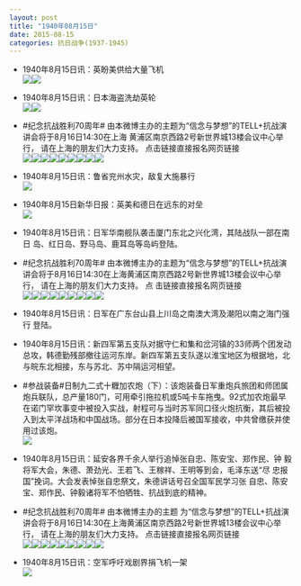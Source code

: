 ```yaml
---
layout: post
title: "1940年08月15日"
date: 2015-08-15
categories: 抗日战争(1937-1945)
---
```


<meta name="referrer" content="no-referrer" />

- 1940年8月15日讯：英盼美供给大量飞机 <br/><img src="https://ww4.sinaimg.cn/large/aca367d8jw1ev3ozjuas5j20en08owg8.jpg" /><img src="https://ww3.sinaimg.cn/large/aca367d8jw1ev3ozki9wxj205a08hwez.jpg" />

- 1940年8月15日讯：日本海盗洗劫英轮 <br/><img src="https://ww3.sinaimg.cn/large/aca367d8jw1ev3n92r2f2j207w075gm0.jpg" /><img src="https://ww2.sinaimg.cn/large/aca367d8jw1ev3n93e01sj20nf07cta9.jpg" />

- #纪念抗战胜利70周年# 由本微博主办的主题为“信念与梦想”的TELL+抗战演讲会将于8月16日14:30在上海 黄浦区南京西路2号新世界城13楼会议中心举行， 请在上海的朋友们大力支持。 点击链接直接报名网页链接 <br/><img src="https://ww3.sinaimg.cn/large/aca367d8jw1ev3lt1mtzpj209k0b4wfd.jpg" /><img src="https://ww3.sinaimg.cn/large/aca367d8jw1ev3lt1v328j206y095jrn.jpg" /><img src="https://ww3.sinaimg.cn/large/aca367d8jw1ev3lt1zr8mj20i20pxmyf.jpg" /><img src="https://ww1.sinaimg.cn/large/aca367d8jw1ev3lt26pr0j20i20nzdh6.jpg" /><img src="https://ww3.sinaimg.cn/large/aca367d8jw1ev3lt2kbipj21kw11xgq9.jpg" /><img src="https://ww4.sinaimg.cn/large/aca367d8jw1ev3lt2oi4wj206404g3yn.jpg" /><img src="https://ww1.sinaimg.cn/large/aca367d8jw1ev3lt2tpwoj20a00dntal.jpg" /><img src="https://ww3.sinaimg.cn/large/aca367d8jw1ev3lt35zgjj20dw08wmyx.jpg" /><img src="https://ww4.sinaimg.cn/large/aca367d8jw1ev3lt3at0pj20dw09kjsj.jpg" />

- 1940年8月15日讯：鲁省兖州水灾，敌复大施暴行 <br/><img src="https://ww1.sinaimg.cn/large/aca367d8jw1ev3lioh4hyj20hl0e90ut.jpg" />

- 1940年8月15日新华日报：英美和德日在远东的对垒 <br/><img src="https://ww1.sinaimg.cn/large/aca367d8jw1ev3js84iedj21240hy0zl.jpg" />

- 1940年8月15日讯：日军华南舰队袭击厦门东北之兴化湾，其陆战队一部在南日 岛、红日岛、野马岛、鹿耳岛等岛屿登陆。 

- #纪念抗战胜利70周年# 由本微博主办的主题为“信念与梦想”的TELL+抗战演讲会将于8月16日14:30在上海黄浦区南京西路2号新世界城13楼会议中心举行， 请在上海的朋友们大力支持。 点 击链接直接报名网页链接 <br/><img src="https://ww1.sinaimg.cn/large/aca367d8jw1ev3675v0ihj20i90d8wge.jpg" /><img src="https://ww4.sinaimg.cn/large/aca367d8jw1ev36760ydyj20cc0fugm3.jpg" /><img src="https://ww3.sinaimg.cn/large/aca367d8jw1ev367667pmj208c08faaj.jpg" /><img src="https://ww1.sinaimg.cn/large/aca367d8jw1ev367674slj20ci084405.jpg" /><img src="https://ww1.sinaimg.cn/large/aca367d8jw1ev3676ggg1j21kw11xgq9.jpg" /><img src="https://ww1.sinaimg.cn/large/aca367d8jw1ev3676qkrsj20b408kq3c.jpg" /><img src="https://ww1.sinaimg.cn/large/aca367d8jw1ev3676n5m7j20af0ciaa5.jpg" /><img src="https://ww4.sinaimg.cn/large/aca367d8jw1ev3676qezpj204904u3yf.jpg" /><img src="https://ww3.sinaimg.cn/large/aca367d8jw1ev3676s525j20dw0asadm.jpg" />

- 1940年8月15日讯：日军在广东台山县上川岛之南澳大湾及潮阳以南之海门强行 登陆。 

- 1940年8月15日讯：新四军第五支队对据守仁和集和岔河镇的33师两个团发动总攻，韩德勤残部撤往运河东岸。新四军第五支队遂以淮宝地区为根据地，北与皖东北相接，东与苏北、苏中隔运河相望。 

- #参战装备#日制九二式十糎加农炮（下）：该炮装备日军重炮兵旅团和师团属炮兵联队，总产量180门，可用牵引拖拉机或5吨卡车拖曳。92式加农炮最早在诺门罕坎事变中被投入实战，射程可与当时苏军同口径火炮抗衡，其后被投入到太平洋战场和中国战场。部分在日本投降后被国军接收，中共曾缴获并使用过该炮。 <br/><img src="https://ww4.sinaimg.cn/large/aca367d8jw1ev32fwvp78j20gn1hl484.jpg" />

- 1940年8月15日讯：延安各界千余人举行追悼张自忠、陈安宝、郑作民、钟 毅将军大会，朱德、萧劲光、王若飞、王稼祥、王明等到会，毛泽东送“尽 忠报国”挽词。大会发表悼张自忠祭文，朱德讲话号召全国军民学习张 自忠、陈安宝、郑作民、钟毅诸将军不怕牺牲、抗战到底的精神。 

- #纪念抗战胜利70周年# 由本微博主办的主题 为“信念与梦想”的TELL+抗战演讲会将于8月16日14:30在上海黄浦区南京西路2号新世界城13楼会议中心举行， 请在上海的朋友们大力支持。 点击链接直接报名网页链接 <br/><img src="https://ww2.sinaimg.cn/large/aca367d8jw1ev2xj27or1j208i0b4jrn.jpg" /><img src="https://ww2.sinaimg.cn/large/aca367d8jw1ev2xj2drm0j206908ct8z.jpg" /><img src="https://ww4.sinaimg.cn/large/aca367d8jw1ev2xj2dr5pj209z0dw74n.jpg" /><img src="https://ww3.sinaimg.cn/large/aca367d8jw1ev2xj2dqquj20b408gdgl.jpg" /><img src="https://ww2.sinaimg.cn/large/aca367d8jw1ev2xj2npsfj21kw11xgq9.jpg" /><img src="https://ww2.sinaimg.cn/large/aca367d8jw1ev2xj2q6gzj208r0apq43.jpg" /><img src="https://ww1.sinaimg.cn/large/aca367d8jw1ev2xj2ru0pj20hs0dcmy5.jpg" /><img src="https://ww1.sinaimg.cn/large/aca367d8jw1ev2xj2tz1pj208c05odg4.jpg" /><img src="https://ww4.sinaimg.cn/large/aca367d8jw1ev2xj2wimej204o034a9w.jpg" />

- 1940年8月15日讯：空军呼吁戏剧界捐飞机一架 <br/><img src="https://ww4.sinaimg.cn/large/aca367d8jw1ev2x8l2zujj20ei06xwg3.jpg" />

